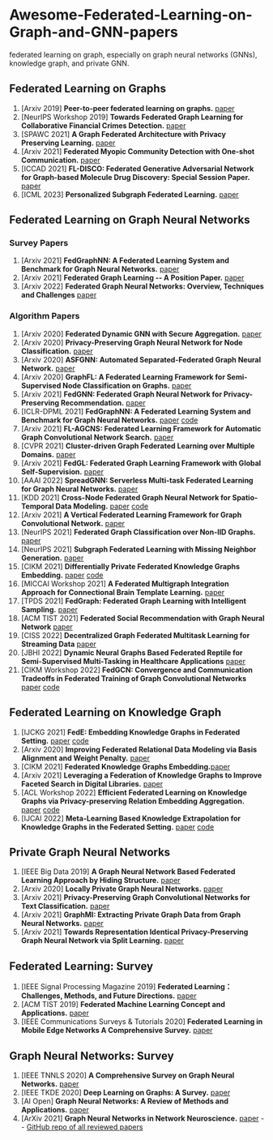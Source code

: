 # Awesome-Federated-Learning-on-Graph-and-GNN-papers
federated learning on graph, especially on graph neural networks (GNNs), knowledge graph, and private GNN.

## Federated Learning on Graphs
1. \[Arxiv 2019\] **Peer-to-peer federated learning on graphs.** [paper](https://arxiv.org/pdf/1901.11173)
2. \[NeurIPS Workshop 2019\] **Towards Federated Graph Learning for Collaborative Financial Crimes Detection.** [paper](https://arxiv.org/pdf/1909.12946)
3. \[SPAWC 2021\] **A Graph Federated Architecture with Privacy Preserving Learning.** [paper](https://arxiv.org/pdf/2104.13215)
4. \[Arxiv 2021\] **Federated Myopic Community Detection with One-shot Communication.** [paper](https://arxiv.org/pdf/2106.07255)
5. \[ICCAD 2021\] **FL-DISCO: Federated Generative Adversarial Network for Graph-based Molecule Drug Discovery: Special Session Paper.** [paper](https://doi.org/10.1109/ICCAD51958.2021.9643440)
6. \[ICML 2023\] **Personalized Subgraph Federated Learning.** [paper](https://arxiv.org/abs/2206.10206)

## Federated Learning on Graph Neural Networks

### Survey Papers
1. \[Arxiv 2021\] **FedGraphNN: A Federated Learning System and Benchmark for Graph Neural Networks.** [paper](https://arxiv.org/pdf/2104.07145) 
2. \[Arxiv 2021\] **Federated Graph Learning -- A Position Paper.** [paper](https://arxiv.org/pdf/2105.11099)
2. \[Arxiv 2022\] **Federated Graph Neural Networks: Overview, Techniques and Challenges** [paper](https://arxiv.org/pdf/2202.07256)


### Algorithm Papers

1. \[Arxiv 2020\] **Federated Dynamic GNN with Secure Aggregation.** [paper](https://arxiv.org/pdf/2009.07351)
2. \[Arxiv 2020\] **Privacy-Preserving Graph Neural Network for Node Classification.** [paper](https://arxiv.org/pdf/2005.11903)
3. \[Arxiv 2020\] **ASFGNN: Automated Separated-Federated Graph Neural Network.** [paper](https://arxiv.org/pdf/2011.03248)
4. \[Arxiv 2020\] **GraphFL: A Federated Learning Framework for Semi-Supervised Node Classification on Graphs.** [paper](https://arxiv.org/pdf/2012.04187)
5. \[Arxiv 2021\] **FedGNN: Federated Graph Neural Network for Privacy-Preserving Recommendation.** [paper](https://arxiv.org/pdf/2102.04925)
6. \[ICLR-DPML 2021\] **FedGraphNN: A Federated Learning System and Benchmark for Graph Neural Networks.** [paper](https://arxiv.org/pdf/2104.07145) [code](https://github.com/FedML-AI/FedGraphNN)
7. \[Arxiv 2021\] **FL-AGCNS: Federated Learning Framework for Automatic Graph Convolutional Network Search.** [paper](https://arxiv.org/pdf/2104.04141)
8. \[CVPR 2021\] **Cluster-driven Graph Federated Learning over Multiple Domains.** [paper](https://arxiv.org/pdf/2104.14628)
9. \[Arxiv 2021\] **FedGL: Federated Graph Learning Framework with Global Self-Supervision.** [paper](https://arxiv.org/pdf/2105.03170)
10. \[AAAI 2022\] **SpreadGNN: Serverless Multi-task Federated Learning for Graph Neural Networks.** [paper](https://arxiv.org/pdf/2106.02743)
12. \[KDD 2021\] **Cross-Node Federated Graph Neural Network for Spatio-Temporal Data Modeling.** [paper](https://arxiv.org/pdf/2106.05223) [code](https://github.com/mengcz13/KDD2021_CNFGNN)
13. \[Arxiv 2021\] **A Vertical Federated Learning Framework for Graph Convolutional Network.** [paper](https://arxiv.org/pdf/2106.11593)
14. \[NeurIPS 2021\] **Federated Graph Classification over Non-IID Graphs.** [paper](https://arxiv.org/pdf/2106.13423)
15. \[NeurIPS 2021\] **Subgraph Federated Learning with Missing Neighbor Generation.** [paper](https://arxiv.org/pdf/2106.13430)
16. \[CIKM 2021\] **Differentially Private Federated Knowledge Graphs Embedding.** [paper](https://arxiv.org/pdf/2105.07615) [code](https://github.com/HKUST-KnowComp/FKGE)
17. \[MICCAI Workshop 2021\] **A Federated Multigraph Integration Approach for Connectional Brain Template Learning.** [paper](https://link.springer.com/chapter/10.1007/978-3-030-89847-2_4)
18. \[TPDS 2021] **FedGraph: Federated Graph Learning with Intelligent Sampling.** [paper](https://ieeexplore.ieee.org/abstract/document/9606516/) 
19. [ACM TIST 2021] **Federated Social Recommendation with Graph Neural Network** [paper](https://arxiv.org/pdf/2111.10778)
20. [CISS 2022] **Decentralized Graph Federated Multitask Learning for Streaming Data** [paper](https://doi.org/10.1109/CISS53076.2022.9751160)
21. [JBHI 2022] **Dynamic Neural Graphs Based Federated Reptile for Semi-Supervised Multi-Tasking in Healthcare Applications** [paper](https://ieeexplore.ieee.org/document/9648036)
22. [CIKM Workshop 2022] **FedGCN: Convergence and Communication Tradeoffs in Federated Training of Graph Convolutional Networks** [paper](https://arxiv.org/abs/2201.12433) [code](https://github.com/yh-yao/FedGCN)

## Federated Learning on Knowledge Graph
1. \[IJCKG 2021\] **FedE: Embedding Knowledge Graphs in Federated Setting.** [paper](https://dl.acm.org/doi/abs/10.1145/3502223.3502233) [code](https://github.com/AnselCmy/FedE)
2. \[Arxiv 2020\] **Improving Federated Relational Data Modeling via Basis Alignment and Weight Penalty.** [paper](https://arxiv.org/pdf/2011.11369)
3. \[CIKM 2021\] **Federated Knowledge Graphs Embedding.**[paper](https://arxiv.org/pdf/2105.07615)
4. \[Arxiv 2021\] **Leveraging a Federation of Knowledge Graphs to Improve Faceted Search in Digital Libraries.** [paper](https://arxiv.org/pdf/2107.05447)
5. \[ACL Workshop 2022\] **Efficient Federated Learning on Knowledge Graphs via Privacy-preserving Relation Embedding Aggregation.** [paper](https://arxiv.org/abs/2203.09553) [code](https://github.com/taokz/FedR)
6. \[IJCAI 2022\] **Meta-Learning Based Knowledge Extrapolation for Knowledge Graphs in the Federated Setting.** [paper](https://arxiv.org/abs/2205.04692) [code](https://github.com/zjukg/MaKEr)

## Private Graph Neural Networks
1. \[IEEE Big Data 2019\] **A Graph Neural Network Based Federated Learning Approach by Hiding Structure.** [paper](https://www.researchgate.net/profile/Shijun_Liu3/publication/339482514_SGNN_A_Graph_Neural_Network_Based_Federated_Learning_Approach_by_Hiding_Structure/links/5f48365d458515a88b790595/SGNN-A-Graph-Neural-Network-Based-Federated-Learning-Approach-by-Hiding-Structure.pdf)
2. \[Arxiv 2020\] **Locally Private Graph Neural Networks.** [paper](https://arxiv.org/pdf/2006.05535)
3. \[Arxiv 2021\] **Privacy-Preserving Graph Convolutional Networks for Text Classification.** [paper](https://arxiv.org/pdf/2102.09604)
4. \[Arxiv 2021\] **GraphMI: Extracting Private Graph Data from Graph Neural Networks.** [paper](https://arxiv.org/pdf/2106.02820)
5. \[Arxiv 2021\] **Towards Representation Identical Privacy-Preserving Graph Neural Network via Split Learning.** [paper](https://arxiv.org/abs/2107.05917)


## Federated Learning: Survey
1. \[IEEE Signal Processing Magazine 2019\] **Federated Learning：Challenges, Methods, and Future Directions.** [paper](https://arxiv.org/pdf/1908.07873)
2. \[ACM TIST 2019\] **Federated Machine Learning Concept and Applications.** [paper](https://arxiv.org/pdf/1902.04885)
3. \[IEEE Communications Surveys & Tutorials 2020\] **Federated Learning in Mobile Edge Networks A Comprehensive Survey.** [paper](https://arxiv.org/pdf/1909.11875)

## Graph Neural Networks: Survey
1. \[IEEE TNNLS 2020\] **A Comprehensive Survey on Graph Neural Networks.** [paper](https://arxiv.org/pdf/1901.00596)
2. \[IEEE TKDE 2020\] **Deep Learning on Graphs: A Survey.** [paper](https://arxiv.org/pdf/1812.04202.pdf%E3%80%82)
3. \[AI Open\] **Graph Neural Networks: A Review of Methods and Applications.** [paper](https://www.sciencedirect.com/science/article/pii/S2666651021000012)
4. \[ArXiv 2021\] **Graph Neural Networks in Network Neuroscience.** [paper](https://arxiv.org/pdf/2106.03535.pdf) -- [GitHub repo of all reviewed papers](https://github.com/basiralab/GNNs-in-Network-Neuroscience)

